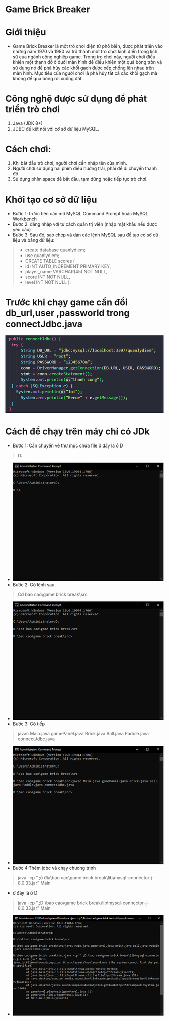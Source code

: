 ﻿# Game Brick Breaker
# Giới thiệu

- Game Brick Breaker là một trò chơi điện tử phổ biến, được phát triển vào những năm 1970 và 1980 và trở thành một trò chơi kinh điển trong lịch sử của ngành công nghiệp game. Trong trò chơi này, người chơi điều khiển một thanh đỡ ở dưới màn hình để điều khiển một quả bóng tròn và sử dụng nó để phá hủy các khối gạch được xếp chồng lên nhau trên màn hình. Mục tiêu của người chơi là phá hủy tất cả các khối gạch mà không để quả bóng rơi xuống đất.
# Công nghệ được sử dụng để phát triển trò chơi  
1. Java (JDK 8+) 
2. JDBC để kết nối với cơ sở dữ liệu MySQL.
# Cách chơi: 
1. Khi bắt đầu trò chơi, người chơi cần nhập tên của mình. 
2. Người chơi sử dụng hai phím điều hướng trái, phải để di chuyển thanh đỡ. 
3. Sử dụng phím space để bắt đầu, tạm dừng hoặc tiếp tục trò chơi.
# Khởi tạo cơ sở dữ liệu
- Bước 1: trước tiên cần mở MySQL Command Prompt hoặc MySQL Workbench
- Bước 2: đăng nhập với tư cách quản trị viên (nhập mật khẩu nếu được yêu cầu)
- Bước 3: Sau đó, sao chép và dán các lệnh MySQL sau để tạo cơ sở dữ liệu và bảng dữ liệu:
>- create database quanlydiem;
>- use quanlydiem;
>-  CREATE TABLE scores (
>- id INT AUTO_INCREMENT PRIMARY KEY,
>- player_name VARCHAR(45) NOT NULL,
>- score INT NOT NULL,
>- level INT NOT NULL
> );
# Trước khi chạy game cần đổi db_url,user ,passworld trong connectJdbc.java
![anh](src/assets/markdown/jdbcn1.PNG)
# Cách để chạy trên máy chỉ có JDk

- Bước 1: Cần chuyển về thư mục chứa file
ở đây là ổ D
> D:
- ![anh 1](src/assets/markdown/cmd1.PNG)
- Bước 2: Gõ lệnh sau
> Cd bao cao\game brick break\src
- ![anh 2](src/assets/markdown/cmd2.PNG)
- Bước 3: Gõ tiếp
>javac Main.java gamePanel.java Brick.java Ball.java Paddle.java connectJdbc.java
- ![anh 3](src/assets/markdown/cmd3.PNG)
- Bước 4:Thêm jdbc và chạy chương trình
> java -cp ".;ổ đĩa\bao cao\game brick break\lib\mysql-connector-j-8.0.33.jar" Main
- ở đây là ổ D
> java -cp ".;D:\bao cao\game brick break\lib\mysql-connector-j-8.0.33.jar" Main

- ![anh 4](src/assets/markdown/cmd4.PNG)
